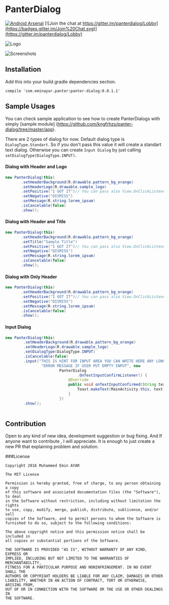 # PanterDialog

[![Android Arsenal](https://img.shields.io/badge/Android%20Arsenal-Panter%20Dialog-brightgreen.svg?style=flat)](http://android-arsenal.com/details/1/4678) 
[![Join the chat at https://gitter.im/panterdialog/Lobby](https://badges.gitter.im/Join%20Chat.svg)](https://gitter.im/panterdialog/Lobby)

![Logo](http://i.imgur.com/FMlRH4i.png)

![Screenshots](http://i.imgur.com/EmpgPMB.png)

## Installation 
Add this into your build.gradle dependencies section.
```
compile 'com.eminayar.panter:panter-dialog:0.0.1.1'
```

## Sample Usages

You can check sample application to see how to create PanterDialogs with simply [sample module] (https://github.com/kngfrhzs/panter-dialog/tree/master/app).

There are 2 types of dialog for now. Default dialog type is `DialogType.Standart`. So if you don't pass this value it will create a standart text dialog. Otherwise you can create `Input Dialog` by just calling `setDialogType(DialogType.INPUT)`.

#### Dialog with Header and Logo
````java
new PanterDialog(this)
       .setHeaderBackground(R.drawable.pattern_bg_orange)
       .setHeaderLogo(R.drawable.sample_logo)
       .setPositive("I GOT IT")// You can pass also View.OnClickListener as second param
       .setNegative("DISMISS")
       .setMessage(R.string.lorem_ipsum)
       .isCancelable(false)
       .show();

````

#### Dialog with Header and Title
````java
new PanterDialog(this)
       .setHeaderBackground(R.drawable.pattern_bg_orange)
       .setTitle("Sample Title")
       .setPositive("I GOT IT")// You can pass also View.OnClickListener as second param
       .setNegative("DISMISS")
       .setMessage(R.string.lorem_ipsum)
       .isCancelable(false)
       .show();

````

#### Dialog with Only Header
````java
new PanterDialog(this)
       .setHeaderBackground(R.drawable.pattern_bg_orange)
       .setPositive("I GOT IT")// You can pass also View.OnClickListener as second param
       .setNegative("DISMISS")
       .setMessage(R.string.lorem_ipsum)
       .isCancelable(false)
       .show();

````

#### Input Dialog
````java
new PanterDialog(this)
        .setHeaderBackground(R.drawable.pattern_bg_orange)
        .setHeaderLogo(R.drawable.sample_logo)
        .setDialogType(DialogType.INPUT)
        .isCancelable(false)
        .input("THIS IS HINT FOR INPUT AREA YOU CAN WRITE HERE ANY LONGER TEXTS",
                "ERROR MESSAGE IF USER PUT EMPTY INPUT", new
                        PanterDialog
                                .OnTextInputConfirmListener() {
                            @Override
                            public void onTextInputConfirmed(String text) {
                                Toast.makeText(MainActivity.this, text, Toast.LENGTH_LONG).show();
                            }
                        })
        .show();
                                    

````

## Contribution

Open to any kind of new idea, development suggestion or bug fixing. And If anyone want to contribute , I will appreciate. It is enough to just create a new PR that explaining problem and solution.

###License
```
Copyright 2016 Muhammed Emin AYAR

The MIT License

Permission is hereby granted, free of charge, to any person obtaining a copy
of this software and associated documentation files (the "Software"), to deal
in the Software without restriction, including without limitation the rights
to use, copy, modify, merge, publish, distribute, sublicense, and/or sell
copies of the Software, and to permit persons to whom the Software is
furnished to do so, subject to the following conditions:

The above copyright notice and this permission notice shall be included in
all copies or substantial portions of the Software.

THE SOFTWARE IS PROVIDED "AS IS", WITHOUT WARRANTY OF ANY KIND, EXPRESS OR
IMPLIED, INCLUDING BUT NOT LIMITED TO THE WARRANTIES OF MERCHANTABILITY,
FITNESS FOR A PARTICULAR PURPOSE AND NONINFRINGEMENT. IN NO EVENT SHALL THE
AUTHORS OR COPYRIGHT HOLDERS BE LIABLE FOR ANY CLAIM, DAMAGES OR OTHER
LIABILITY, WHETHER IN AN ACTION OF CONTRACT, TORT OR OTHERWISE, ARISING FROM,
OUT OF OR IN CONNECTION WITH THE SOFTWARE OR THE USE OR OTHER DEALINGS IN
THE SOFTWARE.
```
